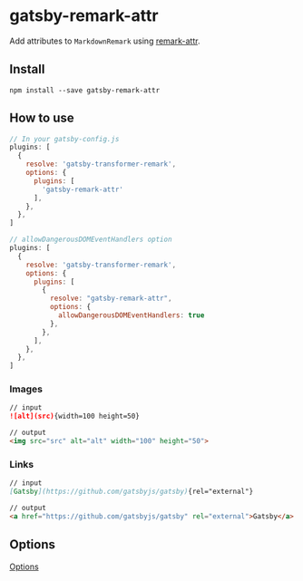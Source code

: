 # gatsby-remark-attr

Add attributes to `MarkdownRemark` using [remark-attr](https://github.com/arobase-che/remark-attr).

## Install

`npm install --save gatsby-remark-attr`

## How to use

```javascript
// In your gatsby-config.js
plugins: [
  {
    resolve: 'gatsby-transformer-remark',
    options: {
      plugins: [
        'gatsby-remark-attr'
      ],
    },
  },
]

// allowDangerousDOMEventHandlers option
plugins: [
  {
    resolve: 'gatsby-transformer-remark',
    options: {
      plugins: [
        {
          resolve: "gatsby-remark-attr",
          options: {
            allowDangerousDOMEventHandlers: true
          },
        },
      ],
    },
  },
]
```

### Images

```markdown
// input
![alt](src){width=100 height=50}

// output
<img src="src" alt="alt" width="100" height="50">
```

### Links

```markdown
// input
[Gatsby](https://github.com/gatsbyjs/gatsby){rel="external"}

// output
<a href="https://github.com/gatsbyjs/gatsby" rel="external">Gatsby</a>
```

## Options

[Options](https://github.com/arobase-che/remark-attr#api)
